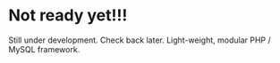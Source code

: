 Not ready yet!!!
=========

Still under development. Check back later.
Light-weight, modular PHP / MySQL framework.
